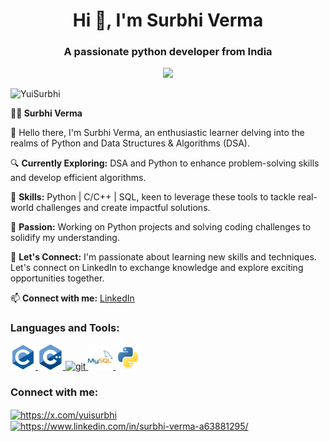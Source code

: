 <h1 align="center">Hi 👋, I'm Surbhi Verma</h1>
<h3 align="center">A passionate python developer from India</h3>

<p align="center">
  <img src="https://i.giphy.com/media/v1.Y2lkPTc5MGI3NjExbmYwZHVjaWZ5Njc3aXhnMmR4MXI0ZmE4cXFlbDB2dzR4MDJyMGpqbSZlcD12MV9pbnRlcm5hbF9naWZfYnlfaWQmY3Q9Zw/NKEt9elQ5cR68/giphy.gif"/>
</p>

<p align="left"> <img src="https://komarev.com/ghpvc/?username=YuiSurbhi&label=Profile%20views&color=0e75b6&style=flat" alt="YuiSurbhi" /> </p>

**👩‍💻 Surbhi Verma** 

 👋 Hello there, I'm Surbhi Verma, an enthusiastic learner delving into the realms of Python and Data Structures & Algorithms (DSA).<br>

 🔍 **Currently Exploring:** DSA and Python to enhance problem-solving skills and develop efficient algorithms.<br>

 💼 **Skills:** Python | C/C++ | SQL, keen to leverage these tools to tackle real-world challenges and create impactful solutions.<br>

 🎨 **Passion:** Working on Python projects and solving coding challenges to solidify my understanding.<br>

 🌱 **Let's Connect:** I'm passionate about learning new skills and techniques. Let's connect on LinkedIn to exchange knowledge and explore exciting opportunities together.<br>

 📫 **Connect with me:** [LinkedIn](https://www.linkedin.com/in/surbhi-verma-a63881295/)<br>

 <h3 align="left">Languages and Tools:</h3>
<p align="left"> <a href="https://www.cprogramming.com/" target="_blank" rel="noreferrer"> <img src="https://raw.githubusercontent.com/devicons/devicon/master/icons/c/c-original.svg" alt="c" width="40" height="40"/> </a> <a href="https://www.w3schools.com/cpp/" target="_blank" rel="noreferrer"> <img src="https://raw.githubusercontent.com/devicons/devicon/master/icons/cplusplus/cplusplus-original.svg" alt="cplusplus" width="40" height="40"/> </a> <a href="https://git-scm.com/" target="_blank" rel="noreferrer"> <img src="https://www.vectorlogo.zone/logos/git-scm/git-scm-icon.svg" alt="git" width="40" height="40"/> </a> <a href="https://www.mysql.com/" target="_blank" rel="noreferrer"> <img src="https://raw.githubusercontent.com/devicons/devicon/master/icons/mysql/mysql-original-wordmark.svg" alt="mysql" width="40" height="40"/> </a> <a href="https://www.python.org" target="_blank" rel="noreferrer"> <img src="https://raw.githubusercontent.com/devicons/devicon/master/icons/python/python-original.svg" alt="python" width="40" height="40"/> </a> </p>

<h3 align="left">Connect with me:</h3>
<p align="left">
<a href="https://twitter.com/https://x.com/yuisurbhi" target="blank"><img align="center" src="https://raw.githubusercontent.com/rahuldkjain/github-profile-readme-generator/master/src/images/icons/Social/twitter.svg" alt="https://x.com/yuisurbhi" height="30" width="40" /></a>
<a href="https://linkedin.com/in/https://www.linkedin.com/in/surbhi-verma-a63881295/" target="blank"><img align="center" src="https://raw.githubusercontent.com/rahuldkjain/github-profile-readme-generator/master/src/images/icons/Social/linked-in-alt.svg" alt="https://www.linkedin.com/in/surbhi-verma-a63881295/" height="30" width="40" /></a>
</p>
